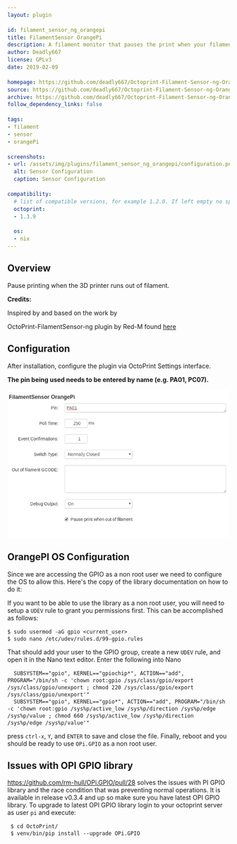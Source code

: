 ```yaml
---
layout: plugin

id: filament_sensor_ng_orangepi
title: FilamentSensor OrangePi
description: A filament monitor that pauses the print when your filament runs out and lets you restart it.
author: Deadly667
license: GPLv3
date: 2019-02-09

homepage: https://github.com/deadly667/Octoprint-Filament-Sensor-ng-OrangePi
source: https://github.com/deadly667/Octoprint-Filament-Sensor-ng-OrangePi
archive: https://github.com/deadly667/Octoprint-Filament-Sensor-ng-OrangePi/archive/master.zip
follow_dependency_links: false

tags:
- filament
- sensor
- orangePi

screenshots:
- url: /assets/img/plugins/filament_sensor_ng_orangepi/configuration.png
  alt: Sensor Configuration
  caption: Sensor Configuration

compatibility:
  # list of compatible versions, for example 1.2.0. If left empty no specific version requirement will be assumed
  octoprint:
  - 1.3.9

  os:
  - nix
---
```

## Overview

Pause printing when the 3D printer runs out of filament.

**Credits:**

Inspired by and based on the work by

OctoPrint-FilamentSensor-ng plugin by Red-M found [here](https://github.com/Red-M/Octoprint-Filament-Sensor-ng)

## Configuration

After installation, configure the plugin via OctoPrint Settings interface.

**The pin being used needs to be entered by name (e.g. PA01, PC07).**

![screenshot](/assets/img/plugins/filament_sensor_ng_orangepi/configuration.png)

## OrangePI OS Configuration

Since we are accessing the GPIO as a non root user we need to configure the OS to allow this. Here's the copy of the library documentation on how to do it:

 If you want to be able to use the library as a non root user, you will need to setup a `UDEV` rule to grant you permissions first. 
 This can be accomplished as follows: 
 ```
 $ sudo usermod -aG gpio <current_user>
 $ sudo nano /etc/udev/rules.d/99-gpio.rules
 ```
 That should add your user to the GPIO group, create a new ``UDEV`` rule, and open it in the Nano text editor. 
 Enter the following into Nano
 ```
   SUBSYSTEM=="gpio", KERNEL=="gpiochip*", ACTION=="add", PROGRAM="/bin/sh -c 'chown root:gpio /sys/class/gpio/export /sys/class/gpio/unexport ; chmod 220 /sys/class/gpio/export /sys/class/gpio/unexport'" 
   SUBSYSTEM=="gpio", KERNEL=="gpio*", ACTION=="add", PROGRAM="/bin/sh -c 'chown root:gpio /sys%p/active_low /sys%p/direction /sys%p/edge /sys%p/value ; chmod 660 /sys%p/active_low /sys%p/direction /sys%p/edge /sys%p/value'"
 ```   
 press ``ctrl-x``, ``Y``, and ``ENTER`` to save and close the file. 
 Finally, reboot and you should be ready to use ``OPi.GPIO`` as a non root user. 


## Issues with OPI GPIO library

https://github.com/rm-hull/OPi.GPIO/pull/28 solves the issues with PI GPIO library and the race condition that was preventing normal operations. It is available in release v0.3.4 and up so make sure you have latest OPI GPIO library. To upgrade to latest OPI GPIO library login to your octoprint server as user ``pi`` and execute:

```
 $ cd OctoPrint/ 
 $ venv/bin/pip install --upgrade OPi.GPIO
```

